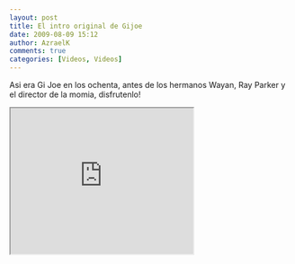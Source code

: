 ```yaml
---
layout: post
title: El intro original de Gijoe
date: 2009-08-09 15:12
author: AzraelK
comments: true
categories: [Videos, Videos]
---
```

<p>Asi era Gi Joe en los ochenta, antes de los hermanos Wayan, Ray Parker y el director de la momia, disfrutenlo!</p>
<p><span><iframe src="http://reader.googleusercontent.com/reader/embediframe?src=http://www.youtube.com/v/K3jgj8qaQZI%26rel%3D1%26color1%3Dd6d6d6%26color2%3Df0f0f0%26border%3D0%26fs%3D1%26hl%3Den%26autoplay%3D0%26showinfo%3D0%26iv_load_policy%3D3%26showsearch%3D0&amp;width=325&amp;height=260" width="325" height="260"></iframe></span></p>
